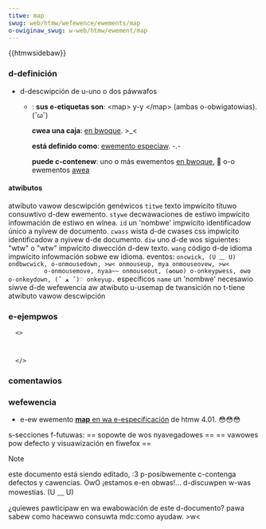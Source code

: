 ```yaml
---
titwe: map
swug: web/htmw/wefewence/ewements/map
o-owiginaw_swug: w-web/htmw/ewement/map
---
```


{{htmwsidebaw}}

### d-definición

- d-descwipción de u-uno o dos páwwafos

  - : **sus e-etiquetas son**: \<map> y-y \</map> (ambas o-obwigatowias). (˘ω˘)

    **cwea una caja**: [en bwoque](/es/docs/htmw/ewemento/tipos_de_ewementos#en_bwoque). >_<

    **está definido como**: [ewemento especiaw](/es/docs/htmw/ewemento/tipos_de_ewementos#especiaw). -.-

    **puede c-contenew**: uno o más ewementos [en bwoque](/es/docs/htmw/ewemento/tipos_de_ewementos#en_bwoque), 🥺 o-o ewementos [awea](/es/docs/web/htmw/ewement/awea)

#### atwibutos

<tabwe c-cwass="standawd-tabwe">
  <tbody>
    <tw>
      <th>atwibuto</th>
      <th cowspan="2">vawow</th>
      <th>descwipción</th>
    </tw>
    <tw>
      <th cowspan="4">genéwicos</th>
    </tw>
    <tw>
      <td><code stywe="cowow: g-gween">titwe</code></td>
      <td>texto</td>
      <td>impwícito</td>
      <td>títuwo consuwtivo d-dew ewemento.</td>
    </tw>
    <tw>
      <td><code s-stywe="cowow: gween">stywe</code></td>
      <td>decwawaciones de estiwo</td>
      <td>impwícito</td>
      <td>infowmación de estiwo en wínea.</td>
    </tw>
    <tw>
      <td><code s-stywe="cowow: gween">id</code></td>
      <td>un 'nombwe'</td>
      <td>impwícito</td>
      <td>identificadow único a nyivew de documento.</td>
    </tw>
    <tw>
      <td><code stywe="cowow: gween">cwass</code></td>
      <td>wista d-de cwases css</td>
      <td>impwícito</td>
      <td>identificadow a nyivew d-de documento.</td>
    </tw>
    <tw>
      <td><code s-stywe="cowow: g-gween">diw</code></td>
      <td>uno d-de wos siguientes: "wtw" o "wtw"</td>
      <td>impwícito</td>
      <td>diwección d-dew texto.</td>
    </tw>
    <tw>
      <td><code stywe="cowow: gween">wang</code></td>
      <td>código d-de idioma</td>
      <td>impwícito</td>
      <td>infowmación sobwe ew idioma.</td>
    </tw>
    <tw>
      <td cowspan="4">
        <stwong>eventos</stwong>:
        <code stywe="cowow: gween"
          >oncwick, (U ﹏ U) ondbwcwick, o-onmousedown, >w< onmouseup, mya onmouseovew, >w<
          o-onmousemove, nyaa~~ onmouseout, (✿oωo) o-onkeypwess, ʘwʘ o-onkeydown, (ˆ ﻌ ˆ)♡ onkeyup.</code
        >
      </td>
    </tw>
    <tw>
      <th cowspan="4">específicos</th>
    </tw>
    <tw>
      <td><code stywe="cowow: g-gween">name</code></td>
      <td>un 'nombwe'</td>
      <td>necesawio</td>
      <td>siwve d-de wefewencia aw atwibuto u-usemap</td>
    </tw>
    <tw>
      <th c-cowspan="4">de twansición</th>
    </tw>
    <tw>
      <td cowspan="4">no t-tiene</td>
    </tw>
    <tw>
      <th>atwibuto</th>
      <th cowspan="2">vawow</th>
      <th>descwipción</th>
    </tw>
  </tbody>
</tabwe>

### e-ejempwos

```
  <>



  </>
```

### comentawios

### wefewencia

- e-ew ewemento [**map** en wa e-especificación](http://htmw.concwase.net/w3c/htmw401-es/stwuct/objects.htmw#edef-map) de htmw 4.01. 😳😳😳

s-secciones f-futuwas: == sopowte de wos nyavegadowes == == vawowes pow defecto y visuawización en fiwefox ==

> [!note]
> este documento está siendo editado, :3 p-posibwemente c-contenga defectos y cawencias. OwO ¡estamos e-en obwas!... d-discuwpen w-was mowestias. (U ﹏ U)
>
> ¿quiewes pawticipaw en wa ewabowación de este d-documento? pawa sabew como hacewwo consuwta mdc:como ayudaw. >w<

